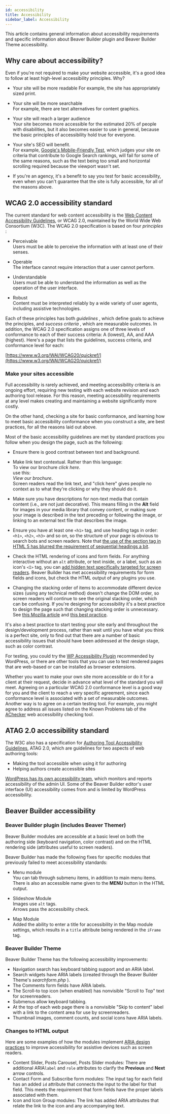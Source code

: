 ```yaml
---
id: accessibility
title: Accessibility
sidebar_label: Accessibility
---
```


This article contains general information about accessibility requirements and
specific information about Beaver Builder plugin and Beaver Builder Theme
accessibility.

## Why care about accessibility?

Even if you're not required to make your website accessible, it's a good idea
to follow at least high-level accessibility principles. Why?

* Your site will be more readable
  For example, the site has appropriately sized print.

* Your site will be more searchable  
  For example, there are text alternatives for content graphics.

* Your site will reach a larger audience  
  Your site becomes more accessible for the estimated 20% of people with
disabilities, but it also becomes easier to use in general, because the basic
principles of accessibility hold true for everyone.

* Your site's SEO will benefit.  
  For example, [Google's Mobile-Friendly Test](https://search.google.com/search-console/mobile-friendly), which judges your site on criteria that contribute to Google Search rankings, will fail for some of the same reasons, such as the
text being too small and horizontal scrolling required because the viewport wasn't set.

* If you're an agency, it's a benefit to say you test for basic accessibility, even when you can't guarantee that the site is fully accessible, for all of the reasons above.

## WCAG 2.0 accessibility standard

The current standard for web content accessibility is the [Web Content
Accessibility Guidelines](https://www.w3.org/TR/WCAG20/), or WCAG 2.0,
maintained by the World Wide Web Consortium (W3C). The WCAG 2.0 specification
is based on four _principles_ :

* Perceivable  
Users must be able to perceive the information with at least one of their
senses.

* Operable  
The interface cannot require interaction that a user cannot perform.

* Understandable  
Users must be able to understand the information as well as the operation of
the user interface.

* Robust  
Content must be interpreted reliably by a wide variety of user agents,
including assistive technologies.

Each of these principles has both _guidelines_ , which define goals to achieve
the principles, and _success criteria_ , which are measurable outcomes. In
addition, the WCAG 2.0 specification assigns one of three levels of
conformance to each of their success criteria: A (lowest), AA, and AAA
(highest). Here's a page that lists the guidelines, success criteria, and
conformance level for each:

[https://www.w3.org/WAI/WCAG20/quickref/](https://www.w3.org/WAI/WCAG20/quickref/)

### Make your sites accessible

Full accessibility is rarely achieved, and meeting accessibility criteria is
an ongoing effort, requiring new testing with each website revision and each
authoring tool release. For this reason, meeting accessibility requirements at
any level makes creating and maintaining a website significantly more costly.

On the other hand, checking a site for basic conformance, and learning how to
meet basic accessibility conformance when you construct a site, are best
practices, for all the reasons laid out above.

Most of the basic accessibility guidelines are met by standard practices you
follow when you design the page, such as the following:

* Ensure there is good contrast between text and background.

* Make link text contextual. Rather than this language:  
To view our brochure _click here_.  
use this:  
_View our brochure_.  
Screen readers read the link text, and "click here" gives people no context as
to what they're clicking or why they should do it.

* Make sure you have descriptions for non-text media that contain content (i.e., are not just decorative). This means filling in the **Alt** field for images in your media library that convey content, or making sure your image is described in the text preceding or following the image, or linking to an external text file that describes the image.

* Ensure you have at least one `<h1>` tag, and use heading tags in order: `<h1>`, `<h2>`, `<h3>` and so on, so the structure of your page is obvious to search bots and screen readers. Note that [the use of the section tag in HTML 5 has blurred the requirement of sequential headings a bit](http://www.brucelawson.co.uk/2009/headings-in-html-5-and-accessibility/).

* Check the HTML rendering of icons and form fields. For anything interactive without an `alt` attribute, or text inside, or a label, such as an icon's `<I>` tag, you can [add hidden text specifically targeted for screen readers](https://make.wordpress.org/accessibility/2015/02/09/hiding-text-for-screen-readers-with-wordpress-core/). Beaver Builder has met accessibility requirements for form fields and icons, but check the HTML output of any plugins you use.

* Changing the stacking order of items to accommodate different device sizes (using any technical method) doesn't change the DOM order, so screen readers will continue to see the original stacking order, which can be confusing. If you're designing for accessibility it's a best practice to design the page such that changing stacking order is unnecessary. See [this Mozilla article](https://developer.mozilla.org/en-US/docs/Web/CSS/CSS_Flexible_Box_Layout/Ordering_Flex_Items#The_order_property_and_accessibility) and [this best practice](https://www.webaccessibility.com/best_practices.php?best_practice_id=894).

It's also a best practice to start testing your site early and throughout the
design/development process, rather than wait until you have what you think is
a perfect site, only to find out that there are a number of basic
accessibility issues that should have been addressed at the design stage, such
as color contrast.

For testing, you could try the [WP Accessibility Plugin](https://make.wordpress.org/accessibility/handbook/which-tools-can-i-use/wp-accessibility-plugin/) recommended by WordPress, or there are other tools that you can use to test rendered pages that are web-based or can be installed as browser extensions.

Whether you want to make your own site more accessible or do it for a client
at their request, decide in advance what level of the standard you will meet.
Agreeing on a particular WCAG 2.0 conformance level is a good way for you and
the client to reach a very specific agreement, since each conformance level is
associated with a set of measurable outcomes. Another way is to agree on a
certain testing tool. For example, you might agree to address all issues
listed on the Known Problems tab of the [AChecker](https://achecker.ca/checker/index.php) web accessibility checking
tool.

## ATAG 2.0 accessibility standard

The W3C also has a specification for [Authoring Tool Accessibility
Guidelines](https://www.w3.org/WAI/intro/atag.php), ATAG 2.0, which are
guidelines for two aspects of web authoring tools:

* Making the tool accessible when using it for authoring
* Helping authors create accessible sites

[WordPress has its own accessibility team](https://make.wordpress.org/accessibility/), which monitors and reports
accessibility of the admin UI. Some of the Beaver Builder editor's user interface (UI) accessibility comes from and is limited by WordPress accessibility.

## Beaver Builder accessibility

### Beaver Builder plugin (includes Beaver Themer)

Beaver Builder modules are accessible at a basic level on both the authoring
side (keyboard navigation, color contrast) and on the HTML rendering side
(attributes useful to screen readers).

Beaver Builder has made the following fixes for specific modules
that previously failed to meet accessibility standards:

* Menu module  
You can tab through submenu items, in addition to main menu items.  
There is also an accessible name given to the **MENU** button in the HTML
output.

* Slideshow Module  
Images use `alt` tags.  
Arrows pass the accessibility check.

* Map Module  
Added the ability to enter a title for accessibility in the Map module
settings, which results in a  `title` attribute being rendered in the `iFrame`
tag.

### Beaver Builder Theme

Beaver Builder Theme has the following accessibility
improvements:

  * Navigation search has keyboard tabbing support and an ARIA label.
  * Search widgets have ARIA labels (created through the Beaver Builder Theme's _searchform.php_ ).
  * The Comments form fields have ARIA labels.
  * The Scroll-to top icon (when enabled) has nonvisible "Scroll to Top" text for screenreaders.
  * Submenus allow keyboard tabbing.
  * At the top of each web page there is a nonvisible "Skip to content" label with a link to the content area for use by screenreaders.
  * Thumbnail images, comment counts, and social icons have ARIA labels.

### Changes to HTML output

Here are some examples of how the modules implement [ARIA design practices](https://w3c.github.io/using-aria/) to improve accessibility for assistive devices such as screen readers.

  * Content Slider, Posts Carousel, Posts Slider modules: There are additional ARIA`label` and `role` attributes to clarify the **Previous** and **Next** arrow controls.
  * Contact Form and Subscribe form modules: The input tag for each field has an added `id` attribute that connects the input to the label for that field. This meets the requirement that form fields have the proper labels associated with them.
  * Icon and Icon Group modules: The link has added ARIA attributes that relate the link to the icon and any accompanying text.
